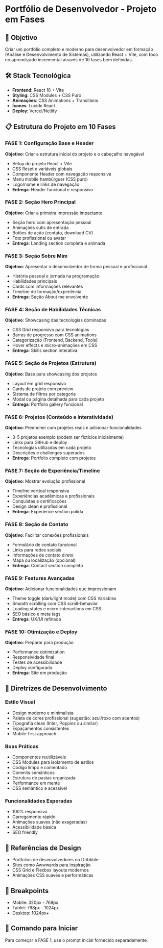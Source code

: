 # Portfólio de Desenvolvedor - Projeto em Fases

## 🎯 Objetivo
Criar um portfólio completo e moderno para desenvolvedor em formação (Análise e Desenvolvimento de Sistemas), utilizando React + Vite, com foco no aprendizado incremental através de 10 fases bem definidas.

## 🛠️ Stack Tecnológica
- **Frontend**: React 18 + Vite
- **Styling**: CSS Modules + CSS Puro
- **Animações**: CSS Animations + Transitions
- **Ícones**: Lucide React
- **Deploy**: Vercel/Netlify

## 📋 Estrutura do Projeto em 10 Fases

### **FASE 1: Configuração Base e Header**
**Objetivo**: Criar a estrutura inicial do projeto e o cabeçalho navegável
- Setup do projeto React + Vite
- CSS Reset e variáveis globais
- Componente Header com navegação responsiva
- Menu mobile hambúrguer (CSS puro)
- Logo/nome e links de navegação
- **Entrega**: Header funcional e responsivo

### **FASE 2: Seção Hero Principal**
**Objetivo**: Criar a primeira impressão impactante
- Seção hero com apresentação pessoal
- Animações sutis de entrada
- Botões de ação (contato, download CV)
- Foto profissional ou avatar
- **Entrega**: Landing section completa e animada

### **FASE 3: Seção Sobre Mim**
**Objetivo**: Apresentar o desenvolvedor de forma pessoal e profissional
- História pessoal e jornada na programação
- Habilidades principais
- Cards com informações relevantes
- Timeline de formação/experiência
- **Entrega**: Seção About me envolvente

### **FASE 4: Seção de Habilidades Técnicas**
**Objetivo**: Showcasing das tecnologias dominadas
- CSS Grid responsivo para tecnologias
- Barras de progresso com CSS animations
- Categorização (Frontend, Backend, Tools)
- Hover effects e micro-animações em CSS
- **Entrega**: Skills section interativa

### **FASE 5: Seção de Projetos (Estrutura)**
**Objetivo**: Base para showcasing dos projetos
- Layout em grid responsivo
- Cards de projeto com preview
- Sistema de filtros por categoria
- Modal ou página detalhada para cada projeto
- **Entrega**: Portfolio gallery funcional

### **FASE 6: Projetos (Conteúdo e Interatividade)**
**Objetivo**: Preencher com projetos reais e adicionar funcionalidades
- 3-5 projetos exemplo (podem ser fictícios inicialmente)
- Links para GitHub e deploy
- Tecnologias utilizadas em cada projeto
- Descrições e challenges superados
- **Entrega**: Portfolio completo com projetos

### **FASE 7: Seção de Experiência/Timeline**
**Objetivo**: Mostrar evolução profissional
- Timeline vertical responsiva
- Experiências acadêmicas e profissionais
- Conquistas e certificações
- Design clean e profissional
- **Entrega**: Experience section polida

### **FASE 8: Seção de Contato**
**Objetivo**: Facilitar conexões profissionais
- Formulário de contato funcional
- Links para redes sociais
- Informações de contato direto
- Mapa ou localização (opcional)
- **Entrega**: Contact section completa

### **FASE 9: Features Avançadas**
**Objetivo**: Adicionar funcionalidades que impressionam
- Theme toggle (dark/light mode) com CSS Variables
- Smooth scrolling com CSS scroll-behavior
- Loading states e micro-interactions em CSS
- SEO básico e meta tags
- **Entrega**: UX/UI refinada

### **FASE 10: Otimização e Deploy**
**Objetivo**: Preparar para produção
- Performance optimization
- Responsividade final
- Testes de acessibilidade
- Deploy configurado
- **Entrega**: Site em produção

## 📝 Diretrizes de Desenvolvimento

### Estilo Visual
- Design moderno e minimalista
- Paleta de cores profissional (sugestão: azul/roxo com acentos)
- Tipografia clean (Inter, Poppins ou similar)
- Espaçamentos consistentes
- Mobile-first approach

### Boas Práticas
- Componentes reutilizáveis
- CSS Modules para isolamento de estilos
- Código limpo e comentado
- Commits semânticos
- Estrutura de pastas organizada
- Performance em mente
- CSS semântico e acessível

### Funcionalidades Esperadas
- 100% responsivo
- Carregamento rápido
- Animações suaves (não exageradas)
- Acessibilidade básica
- SEO friendly

## 🎨 Referências de Design
- Portfolios de desenvolvedores no Dribbble
- Sites como Awwwards para inspiração
- CSS Grid e Flexbox layouts modernos
- Animações CSS suaves e performáticas

## 📱 Breakpoints
- Mobile: 320px - 768px
- Tablet: 768px - 1024px  
- Desktop: 1024px+

## 🚀 Comando para Iniciar
Para começar a FASE 1, use o prompt inicial fornecido separadamente.